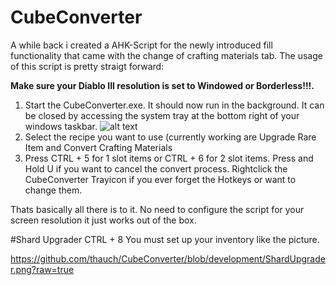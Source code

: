 # CubeConverter
A while back i created a AHK-Script for the newly introduced fill functionality that came with the change of crafting materials tab.
The usage of this script is pretty straigt forward:

**Make sure your Diablo III resolution is set to Windowed or Borderless!!!.**

1. Start the CubeConverter.exe. It should now run in the background. It can be closed by accessing the system tray at the bottom right of your windows taskbar.
![alt text](https://i.imgur.com/StDYUzd.jpg)
2. Select the recipe you want to use (currently working are Upgrade Rare Item and Convert Crafting Materials 
3. Press CTRL + 5 for 1 slot items or CTRL + 6 for 2 slot items. Press and Hold U if you want to cancel the convert process. Rightclick the CubeConverter Trayicon if you ever forget the Hotkeys or want to change them.

Thats basically all there is to it. No need to configure the script for your screen resolution it just works out of the box.

#Shard Upgrader
CTRL + 8
You must set up your inventory like the picture.

https://github.com/thauch/CubeConverter/blob/development/ShardUpgrader.png?raw=true
